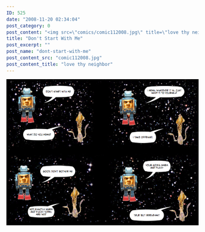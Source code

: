 ```yaml
---
ID: 525
date: "2008-11-20 02:34:04"
post_category: 0
post_content: "<img src=\"comics/comic112008.jpg\" title=\"love thy neighbor\" />"
title: "Don't Start With Me"
post_excerpt: ""
post_name: "dont-start-with-me"
post_content_src: "comic112008.jpg"
post_content_title: "love thy neighbor"
---
```



[![love thy neighbor](/comics-hi-res/comic112008.jpg)](/comics-hi-res/comic112008.jpg "love thy neighbor")
